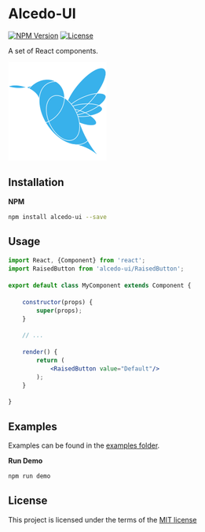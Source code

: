 # Alcedo-UI

[![NPM Version][npm-image]][npm-url]
[![License][license-image]][npm-url]

[npm-image]: https://img.shields.io/npm/v/alcedo-ui.svg
[npm-url]: https://npmjs.org/package/alcedo-ui
[license-image]: https://img.shields.io/npm/l/alcedo-ui.svg

A set of React components.

<img src="https://github.com/alcedo-ui/alcedo-ui/blob/master/assets/alcedo-logo.png?raw=true" width="200px" height="200px"/>

## Installation

**NPM**

```bash
npm install alcedo-ui --save
```

## Usage

```jsx
import React, {Component} from 'react';
import RaisedButton from 'alcedo-ui/RaisedButton';

export default class MyComponent extends Component {

    constructor(props) {
        super(props);
    }
    
    // ...
    
    render() {
        return (
            <RaisedButton value="Default"/>
        );
    }
    
}
```

## Examples

Examples can be found in the 
[examples folder](https://github.com/alcedo-ui/alcedo-ui/tree/master/examples).

**Run Demo**

```bash
npm run demo
```

## License

This project is licensed under the terms of the
[MIT license](https://github.com/alcedo-ui/alcedo-ui/blob/dev/LICENSE)

